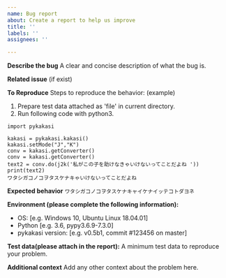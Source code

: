 ```yaml
---
name: Bug report
about: Create a report to help us improve
title: ''
labels: ''
assignees: ''

---
```


**Describe the bug**
A clear and concise description of what the bug is.

**Related issue**
(if exist)

**To Reproduce**
Steps to reproduce the behavior:
(example)
1. Prepare test data attached as 'file' in current directory.
2. Run following code with python3.

```
import pykakasi

kakasi = pykakasi.kakasi()
kakasi.setMode("J","K") 
conv = kakasi.getConverter()
conv = kakasi.getConverter()
text2 = conv.do(j2k('私がこの子を助けなきゃいけないってことだよね	'))
print(text2)
ワタシガコノコヲタスケナキゃいけないってことだよね
```

**Expected behavior**
` ワタシガコノコヲタスケナキャイケナイッテコトダヨネ    `

**Environment (please complete the following information):**
 - OS: [e.g. Windows 10, Ubuntu Linux 18.04.01]
 - Python [e.g. 3.6, pypy3.6.9-7.3.0]
 - pykakasi version: [e.g. v0.5b1, commit #123456 on master]

**Test data(please attach in the report):**
A minimum test data to reproduce your problem.

**Additional context**
Add any other context about the problem here.
